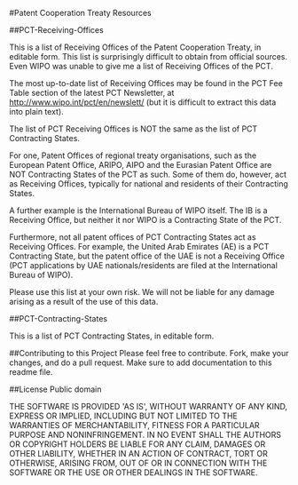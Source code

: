 #Patent Cooperation Treaty Resources

##PCT-Receiving-Offices

This is a list of Receiving Offices of the Patent Cooperation Treaty, in editable form. This list is surprisingly difficult to obtain from official sources. Even WIPO was unable to give me a list of Receiving Offices of the PCT.

The most up-to-date list of Receiving Offices may be found in the PCT Fee Table section of the latest PCT Newsletter, at http://www.wipo.int/pct/en/newslett/ (but it is difficult to extract this data into plain text).

The list of PCT Receiving Offices is NOT the same as the list of PCT Contracting States.

For one, Patent Offices of regional treaty organisations, such as the European Patent Office, ARIPO, AIPO and the Eurasian Patent Office are NOT Contracting States of the PCT as such. Some of them do, however, act as Receiving Offices, typically for national and residents of their Contracting States.

A further example is the International Bureau of WIPO itself. The IB is a Receiving Office, but neither it nor WIPO is a Contracting State of the PCT.

Furthermore, not all patent offices of PCT Contracting States act as Receiving Offices. For example, the United Arab Emirates (AE) is a PCT Contracting State, but the patent office of the UAE is not a Receiving Office (PCT applications by UAE nationals/residents are filed at the International Bureau of WIPO).

Please use this list at your own risk. We will not be liable for any damage arising as a result of the use of this data.

##PCT-Contracting-States

This is a list of PCT Contracting States, in editable form.

##Contributing to this Project
Please feel free to contribute. Fork, make your changes, and do a pull request. Make sure to add documentation to this readme file.

##License
Public domain

THE SOFTWARE IS PROVIDED 'AS IS', WITHOUT WARRANTY OF ANY KIND, EXPRESS OR IMPLIED, INCLUDING BUT NOT LIMITED TO THE WARRANTIES OF MERCHANTABILITY, FITNESS FOR A PARTICULAR PURPOSE AND NONINFRINGEMENT. IN NO EVENT SHALL THE AUTHORS OR COPYRIGHT HOLDERS BE LIABLE FOR ANY CLAIM, DAMAGES OR OTHER LIABILITY, WHETHER IN AN ACTION OF CONTRACT, TORT OR OTHERWISE, ARISING FROM, OUT OF OR IN CONNECTION WITH THE SOFTWARE OR THE USE OR OTHER DEALINGS IN THE SOFTWARE.